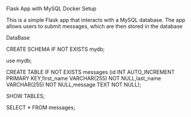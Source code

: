 Flask App with MySQL Docker Setup

This is a simple Flask app that interacts with a MySQL database. The app allows users to submit messages, which are then stored in the database

DataBase

CREATE SCHEMA IF NOT EXISTS mydb;

use mydb;

CREATE TABLE IF NOT EXISTS messages (id INT AUTO_INCREMENT PRIMARY KEY,first_name VARCHAR(255) NOT NULL,last_name VARCHAR(255) NOT NULL,message TEXT NOT NULL);

SHOW TABLES;

SELECT * FROM messages;
